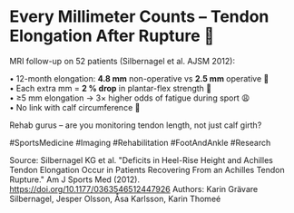 # Every Millimeter Counts – Tendon Elongation After Rupture 📏

MRI follow-up on 52 patients (Silbernagel et al. AJSM 2012):

• 12-month elongation: **4.8 mm** non-operative vs **2.5 mm** operative 🧵  
• Each extra mm = **2 % drop** in plantar-flex strength 💪  
• ≥5 mm elongation → 3× higher odds of fatigue during sport 😩  
• No link with calf circumference 🧐

Rehab gurus – are you monitoring tendon length, not just calf girth?

#SportsMedicine #Imaging #Rehabilitation #FootAndAnkle #Research

Source: Silbernagel KG et al. "Deficits in Heel-Rise Height and Achilles Tendon Elongation Occur in Patients Recovering From an Achilles Tendon Rupture." Am J Sports Med (2012). <https://doi.org/10.1177/0363546512447926>
Authors: Karin Grävare Silbernagel, Jesper Olsson, Åsa Karlsson, Karin Thomeé